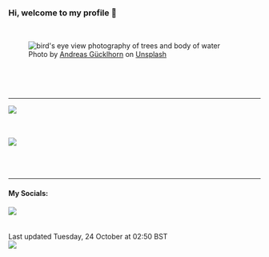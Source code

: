 <h3>Hi, welcome to my profile 👋</h3>

<br />
<figure>
  <img
    src="https://images.unsplash.com/photo-1497436072909-60f360e1d4b1?crop=entropy&cs=tinysrgb&fit=max&fm=jpg&ixid=M3wyNzQ3MDB8MHwxfHJhbmRvbXx8fHx8fHx8fDE2OTgxMDg4NzB8&ixlib=rb-4.0.3&q=80&w=1080&auto=format"
    alt="bird&#39;s eye view photography of trees and body of water" 
  />
  <figcaption>Photo by <a
    href="https://unsplash.com/@draufsicht?utm_source=Profile%20readme&utm_medium=referral">Andreas Gücklhorn</a> on <a
    href="https://unsplash.com/?utm_source=Profile%20readme&utm_medium=referral">Unsplash</a></figcaption>
</figure>




  <br /><br /><br />

<hr />
<img
  src="https://github-readme-stats.vercel.app/api?username=shanelucy&show_icons=true&theme=calm"
/>
<br /><br /><br />

<img 
  src="https://github-readme-stats.vercel.app/api/top-langs/?username=shanelucy&theme=calm"
/>
<br /><br /><br /><br />
<hr />
<h4>My Socials:</h4>
<a href="https://uk.linkedin.com/in/shane-lucy-4735b616a">
  <img
    src="https://img.shields.io/badge/linkedin%20-%230077B5.svg?&style=for-the-badge&logo=linkedin&logoColor=white"
  />
</a>
<br /><br /><br />
Last updated Tuesday, 24 October at 02:50 BST
<br />
<img
  src="https://github.com/ShaneLucy/ShaneLucy/workflows/README%20build/badge.svg"
/>
